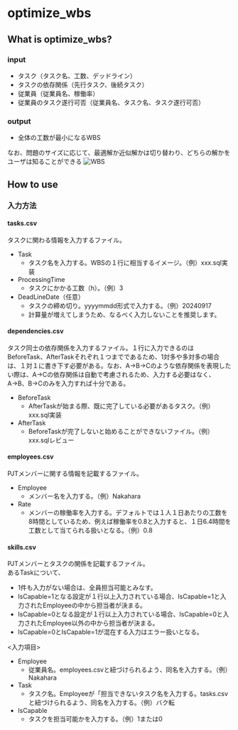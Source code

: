 # optimize_wbs 
## What is optimize_wbs?

### input
- タスク（タスク名、工数、デッドライン）
- タスクの依存関係（先行タスク、後続タスク）
- 従業員（従業員名、稼働率）
- 従業員のタスク遂行可否（従業員名、タスク名、タスク遂行可否）

### output
- 全体の工数が最小になるWBS

なお、問題のサイズに応じて、最適解か近似解かは切り替わり、どちらの解かをユーザは知ることができる
![WBS](https://github.com/user-attachments/assets/b0f94470-ee07-4336-8bdf-34697f4a2cf7)

## How to use
### 入力方法
#### tasks.csv
タスクに関わる情報を入力するファイル。

- Task
  - タスク名を入力する。WBSの１行に相当するイメージ。（例）xxx.sql実装
- ProcessingTime
  - タスクにかかる工数（h）。（例）3
- DeadLineDate（任意）
  - タスクの締め切り。yyyymmdd形式で入力する。（例）20240917
  - 計算量が増えてしまうため、なるべく入力しないことを推奨します。


#### dependencies.csv
タスク同士の依存関係を入力するファイル。１行に入力できるのはBeforeTask、AfterTaskそれぞれ１つまでであるため、1対多や多対多の場合は、１対１に書き下す必要がある。なお、A→B→Cのような依存関係を表現したい際は、A→Cの依存関係は自動で考慮されるため、入力する必要はなく、A→B、B→Cのみを入力すれば十分である。

- BeforeTask
  - AfterTaskが始まる際、既に完了している必要があるタスク。（例）xxx.sql実装
- AfterTask
  - BeforeTaskが完了しないと始めることができないファイル。（例）xxx.sqlレビュー

#### employees.csv
PJTメンバーに関する情報を記載するファイル。
- Employee
  - メンバー名を入力する。（例）Nakahara
- Rate
  - メンバーの稼働率を入力する。デフォルトでは１人１日あたりの工数を8時間としているため、例えば稼働率を0.8と入力すると、１日6.4時間を工数として当てられる扱いとなる。（例）0.8

#### skills.csv
PJTメンバーとタスクの関係を記載するファイル。  
あるTaskについて、
- 1件も入力がない場合は、全員担当可能とみなす。
- IsCapable=1となる設定が１行以上入力されている場合、IsCapable=1と入力されたEmployeeの中から担当者が決まる。
- IsCapable=0となる設定が１行以上入力されている場合、IsCapable=0と入力されたEmployee以外の中から担当者が決まる。
- IsCapable=0とIsCapable=1が混在する入力はエラー扱いとなる。

<入力項目>
- Employee
  - 従業員名。employees.csvと紐づけられるよう、同名を入力する。（例）Nakahara
- Task
  - タスク名。Employeeが「担当できないタスク名を入力する。tasks.csvと紐づけられるよう、同名を入力する。（例）バク転
- IsCapable
  - タスクを担当可能かを入力する。（例）1または0
